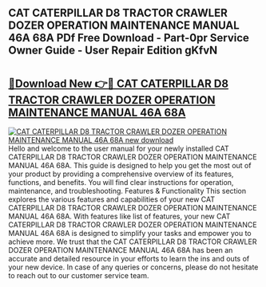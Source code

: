 ## CAT CATERPILLAR D8 TRACTOR CRAWLER DOZER OPERATION MAINTENANCE MANUAL 46A 68A PDf Free Download - Part-0pr Service Owner Guide - User Repair Edition gKfvN

# <h2><a href="http://bc53737.oget.top/?id=CAT+CATERPILLAR+D8+TRACTOR+CRAWLER+DOZER+OPERATION+MAINTENANCE+MANUAL+46A+68A">🔗Download New 👉🔴 CAT CATERPILLAR D8 TRACTOR CRAWLER DOZER OPERATION MAINTENANCE MANUAL 46A 68A</a></h2>

[![CAT CATERPILLAR D8 TRACTOR CRAWLER DOZER OPERATION MAINTENANCE MANUAL 46A 68A new download](https://i.imgur.com/5g1atiW.png)](http://bc53737.oget.top/?id=CAT+CATERPILLAR+D8+TRACTOR+CRAWLER+DOZER+OPERATION+MAINTENANCE+MANUAL+46A+68A)
Hello and welcome to the user manual for your newly installed CAT CATERPILLAR D8 TRACTOR CRAWLER DOZER OPERATION MAINTENANCE MANUAL 46A 68A. This guide is designed to help you get the most out of your product by providing a comprehensive overview of its features, functions, and benefits. You will find clear instructions for operation, maintenance, and troubleshooting. Features & Functionality This section explores the various features and capabilities of your new CAT CATERPILLAR D8 TRACTOR CRAWLER DOZER OPERATION MAINTENANCE MANUAL 46A 68A. With features like list of features, your new CAT CATERPILLAR D8 TRACTOR CRAWLER DOZER OPERATION MAINTENANCE MANUAL 46A 68A is designed to simplify your tasks and empower you to achieve more. We trust that the CAT CATERPILLAR D8 TRACTOR CRAWLER DOZER OPERATION MAINTENANCE MANUAL 46A 68A has been an accurate and detailed resource in your efforts to learn the ins and outs of your new device. In case of any queries or concerns, please do not hesitate to reach out to our customer service team.
